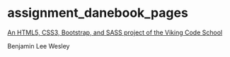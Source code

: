 # assignment_danebook_pages

[An HTML5, CSS3, Bootstrap, and SASS project of the Viking Code School](http://www.vikingcodeschool.com)

Benjamin Lee Wesley